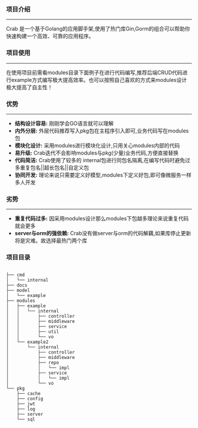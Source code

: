 ### 项目介绍
***
Crab 是一个基于Golang的应用脚手架,使用了热门库Gin,Gorm的组合可以帮助你快速构建一个高效、可靠的应用程序。

### 项目使用
***
在使用项目前需看modules目录下面例子在进行代码编写,推荐后端CRUD代码进行example方式编写极大提高效率。也可以按照自己喜欢的方式来modules设计极大提高了自主性！

### 优势
***
* **结构设计容易:** 刚刚学会GO语言就可以理解
* **内外分层:** 外层代码推荐写入pkg包在主程序引入即可,业务代码写在modules包
* **模块化设计:** 采用modules进行模块化设计,只用关心modules内部的代码
* **易升级:** Crab迭代不会影响modules与pkg(少量)业务代码,方便直接替换
* **代码简洁:** Crab使用了较多的 internal包进行同包名隔离,在编写代码时避免过多重复包名||超长包名||自定义包
* **协同开发:** 理论来说只需要定义好模型,modules下定义好包,即可像微服务一样多人开发

### 劣势
***
* **重复代码过多:** 因采用modules设计那么modules下包越多理论来说重复代码就会更多
* **server与orm的强依赖:** Crab没有做server与orm的代码解藕,如果库停止更新将是灾难。故选择最热门两个库

### 项目目录
```

├── cmd
│   └── internal
├── docs
├── model
│   └── example
├── modules
│   ├── example
│   │   └── internal
│   │       ├── controller
│   │       ├── middleware
│   │       ├── service
│   │       ├── util
│   │       └── vo
│   └── example2
│       └── internal
│           ├── controller
│           ├── middleware
│           ├── repo
│           │   └── impl
│           ├── service
│           │   └── impl
│           └── vo
└── pkg
    ├── cache
    ├── config
    ├── jwt
    ├── log
    ├── server
    └── sql

```